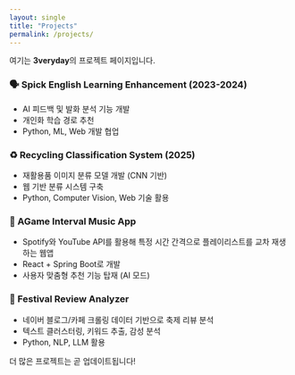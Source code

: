 ```yaml
---
layout: single
title: "Projects"
permalink: /projects/
---
```


여기는 **3veryday**의 프로젝트 페이지입니다.

### 🗣️ Spick English Learning Enhancement (2023-2024)
- AI 피드백 및 발화 분석 기능 개발
- 개인화 학습 경로 추천
- Python, ML, Web 개발 협업

### ♻️ Recycling Classification System (2025)
- 재활용품 이미지 분류 모델 개발 (CNN 기반)
- 웹 기반 분류 시스템 구축
- Python, Computer Vision, Web 기술 활용

### 🎵 AGame Interval Music App
- Spotify와 YouTube API를 활용해 특정 시간 간격으로 플레이리스트를 교차 재생하는 웹앱
- React + Spring Boot로 개발
- 사용자 맞춤형 추천 기능 탑재 (AI 모드)

### 📝 Festival Review Analyzer
- 네이버 블로그/카페 크롤링 데이터 기반으로 축제 리뷰 분석
- 텍스트 클러스터링, 키워드 추출, 감성 분석
- Python, NLP, LLM 활용

더 많은 프로젝트는 곧 업데이트됩니다!
